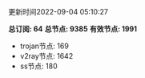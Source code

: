 更新时间2022-09-04 05:10:27

**总订阅: 64**
**总节点: 9385**
**有效节点: 1991**
- trojan节点: 169
- v2ray节点: 1642
- ss节点: 180
